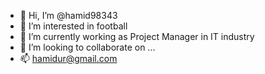 - 👋 Hi, I’m @hamid98343
- 👀 I’m interested in football 
- 🌱 I’m currently working as Project Manager in IT industry 
- 💞️ I’m looking to collaborate on ...
- 📫 hamidur@gmail.com
